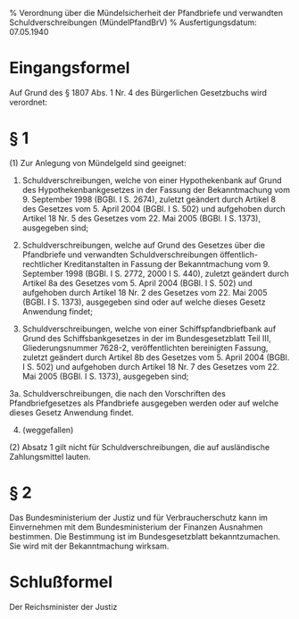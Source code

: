 % Verordnung über die Mündelsicherheit der Pfandbriefe und verwandten Schuldverschreibungen  (MündelPfandBrV)
% Ausfertigungsdatum: 07.05.1940
 
# Eingangsformel

Auf Grund des § 1807 Abs. 1 Nr. 4 des Bürgerlichen Gesetzbuchs wird verordnet:

# § 1

(1) Zur Anlegung von Mündelgeld sind geeignet:

1. Schuldverschreibungen, welche von einer Hypothekenbank auf Grund des Hypothekenbankgesetzes in der Fassung der Bekanntmachung vom 9. September 1998 (BGBl. I S. 2674), zuletzt geändert durch Artikel 8 des Gesetzes vom 5. April 2004 (BGBl. I S. 502) und aufgehoben durch Artikel 18 Nr. 5 des Gesetzes vom 22. Mai 2005 (BGBl. I S. 1373), ausgegeben sind;

2. Schuldverschreibungen, welche auf Grund des Gesetzes über die Pfandbriefe und verwandten Schuldverschreibungen öffentlich-rechtlicher Kreditanstalten in Fassung der Bekanntmachung vom 9. September 1998 (BGBl. I S. 2772, 2000 I S. 440), zuletzt geändert durch Artikel 8a des Gesetzes vom 5. April 2004 (BGBl. I S. 502) und aufgehoben durch Artikel 18 Nr. 2 des Gesetzes vom 22. Mai 2005 (BGBl. I S. 1373), ausgegeben sind oder auf welche dieses Gesetz Anwendung findet;

3. Schuldverschreibungen, welche von einer Schiffspfandbriefbank auf Grund des Schiffsbankgesetzes in der im Bundesgesetzblatt Teil III, Gliederungsnummer 7628-2, veröffentlichten bereinigten Fassung, zuletzt geändert durch Artikel 8b des Gesetzes vom 5. April 2004 (BGBl. I S. 502) und aufgehoben durch Artikel 18 Nr. 7 des Gesetzes vom 22. Mai 2005 (BGBl. I S. 1373), ausgegeben sind;

3a. Schuldverschreibungen, die nach den Vorschriften des Pfandbriefgesetzes als Pfandbriefe ausgegeben werden oder auf welche dieses Gesetz Anwendung findet.

4. (weggefallen)

(2) Absatz 1 gilt nicht für Schuldverschreibungen, die auf ausländische Zahlungsmittel lauten.

# § 2

Das Bundesministerium der Justiz und für Verbraucherschutz kann im Einvernehmen mit dem Bundesministerium der Finanzen Ausnahmen bestimmen. Die Bestimmung ist im Bundesgesetzblatt bekanntzumachen. Sie wird mit der Bekanntmachung wirksam.

# Schlußformel

Der Reichsminister der Justiz
